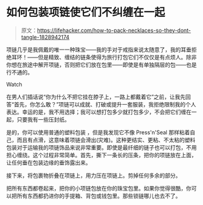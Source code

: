 # 如何包装项链使它们不纠缠在一起

> 原文：<https://lifehacker.com/how-to-pack-necklaces-so-they-dont-tangle-1828942174>

项链几乎是我佩戴的唯一一种珠宝——我的手对于戒指来说太随意了，我的耳垂拒绝耳环！——但是精致、缠结的链条使得为旅行打包它们不仅仅是有点烦人。除非你想在旅途中解开项链，否则把它们放在包里——即使是有单独隔层的包——也是行不通的。

Watch

在男人们插话说“你为什么不把它挂在脖子上，一路上都戴着它”之前，让我先回答“首先，你怎么敢？”项链可以成就、打破或提升一套服装，我拒绝限制我的个人表达。幸运的是，我不用选择；我可以想打包多少就打包多少，不会把它们缠在一起，只要我有一些压封纸。

是的，你可以使用普通的塑料包装 ，但是我发现它不像 Press'n'Seal 那样粘着自己，而且有点滑，这意味着项链会滑出(灾难)。这种更结实、更粘、不太粘的塑料包装对于运输我的项链饰品来说非常重要。即使是最纤细的链子也可以打包，不用担心缠绕。这个过程非常简单。首先，撕下一条长的压条，把你的项链放在上面，让任何垂在包装边缘的垂饰露出来。

接下来，将包裹物折叠在项链上，用力压在项链上。剪掉任何多余的部分。

把所有东西都卷起来，把你的小项链包放在你的珠宝包里。如果你觉得很酷，你可以把所有东西都扔进你的手提箱、背包或钱包里。那些锁链哪儿也去不了。